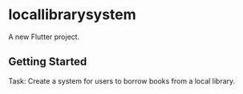 # locallibrarysystem

A new Flutter project.

## Getting Started

Task: Create a system for users to borrow books from a local library.
